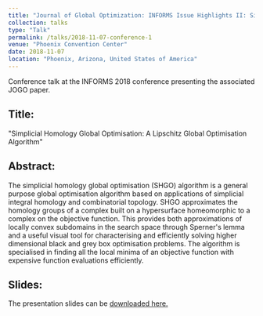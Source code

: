 ```yaml
---
title: "Journal of Global Optimization: INFORMS Issue Highlights II: Simplicial Homology Global Optimisation: A Lipschitz Global Optimisation Algorithm"
collection: talks
type: "Talk"
permalink: /talks/2018-11-07-conference-1
venue: "Phoenix Convention Center"
date: 2018-11-07
location: "Phoenix, Arizona, United States of America"
---
```


Conference talk at the INFORMS 2018 conference presenting the associated JOGO paper. 


Title:
--------
"Simplicial Homology Global Optimisation: A Lipschitz Global Optimisation Algorithm"

Abstract:
--------
The simplicial homology global optimisation (SHGO) algorithm is a general purpose global optimisation algorithm based on applications of simplicial integral homology and combinatorial topology. SHGO approximates the homology groups of a complex built on a hypersurface homeomorphic to a complex on the objective function. This provides both approximations of locally convex subdomains in the search space through Sperner's lemma and a useful visual tool for characterising and efficiently solving higher dimensional black and grey box optimisation problems. The algorithm is specialised in finding all the local minima of an objective function with expensive function evaluations efficiently. 


Slides:
--------

The presentation slides can be [downloaded here.](http://stefan-endres.github.io/files/informs_endres_07_10.pdf)